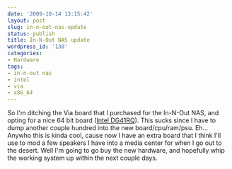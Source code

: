 ```yaml
---
date: '2009-10-14 13:15:42'
layout: post
slug: in-n-out-nas-update
status: publish
title: In-N-Out NAS update
wordpress_id: '130'
categories:
- Hardware
tags:
- in-n-out nas
- intel
- via
- x86_64
---
```


So I'm ditching the Via board that I purchased for the In-N-Out NAS, and opting for a nice 64 bit board ([Intel DG41RQ](http://www.newegg.com/Product/Product.aspx?Item=N82E16813121373)). This sucks since I have to dump another couple hundred into the new board/cpu/ram/psu. Eh... Anywho this is kinda cool, cause now I have an extra board that I think I'll use to mod a few speakers I have into a media center for when I go out to the desert. Well I'm going to go buy the new hardware, and hopefully whip the working system up within the next couple days.
